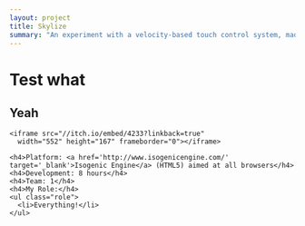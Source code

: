 ```yaml
---
layout: project
title: Skylize
summary: "An experiment with a velocity-based touch control system, made for the <a href='http://itch.io/jam/cyberpunk-jam' target='_blank'>Cyberpunk Jam</a>.<br />Paint the black sky with neon lights and share your creation."
---
```


# Test what
## Yeah

    <iframe src="//itch.io/embed/4233?linkback=true" 
      width="552" height="167" frameborder="0"></iframe>
      
    <h4>Platform: <a href='http://www.isogenicengine.com/' target='_blank'>Isogenic Engine</a> (HTML5) aimed at all browsers</h4>
    <h4>Development: 8 hours</h4>
    <h4>Team: 1</h4>
    <h4>My Role:</h4>
    <ul class="role">
      <li>Everything!</li>
    </ul>